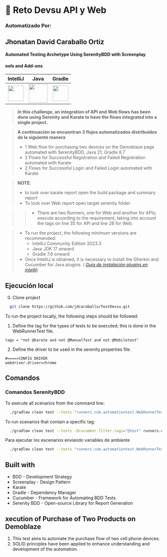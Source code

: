# 🦾  Reto Devsu API y Web


### **Automatizado Por:**
## Jhonatan David Caraballo Ortiz

#### Automated Testing Archetype Using SerenityBDD with Screenplay
#### ools and Add-ons

|                                                                               **IntelliJ**                                                                                |**Java**|**Gradle**|
|:-------------------------------------------------------------------------------------------------------------------------------------------------------------------------:| :----: | :----:  |
| [<img width="50" height="50" src="https://cdn.iconscout.com/icon/free/png-128/intellij-idea-569199.png">](https://www.jetbrains.com/es-es/idea/download/#section=windows) | [<img height="60" src="https://www.oracle.com/a/ocom/img/cb71-java-logo.png">](https://www.oracle.com/java/technologies/downloads/) | [<img height="50" src="https://gradle.org/images/gradle-knowledge-graph-logo.png?20170228">](https://gradle.org/releases/) |

> **In this challenge, an integration of API and Web flows has been done using Serenity and Karate to have the flows integrated into a single project.**


> **A continuación se encuentran 3 flujos automatizados distribuidos de la siguiente manera**
> * 1  Web flow for purchasing two devices on the Demoblaze page automated with SerenityBDD, Java 21, Gradle 8.7
> * 2  Flows for Successful Registration and Failed Registration automated with Karate
> * 2  Flows for Successful Login and Failed Login automated with Karate

> **NOTE**:
> 
> * to look over karate report open the build package and summary report
> * To look over Web report open target serenity folder

> > * There are two Runners, one for Web and another for APIs; execute according to the requirement, taking into account the tags on line 35 for API and line 26 for Web.

> * To run the project, the following minimum versions are recommended:
>   * IntelliJ Community Edition 2023.3
>   * Java JDK 17 onward
>   * Gradle 7.6 onward
> * Once IntelliJ is obtained, it is necessary to install the Gherkin and Cucumber for Java plugins. (
    *[Guia de instalación plugins en intellij](https://www.jetbrains.com/help/idea/managing-plugins.html)*)

## Ejecución local

0. Clone project

```bash
  git clone https://github.com/jdcaraballo/TestDevsu.git 
```

To run the project locally, the following steps should be followed:

1. Define the tag for the types of tests to be executed; this is done in the WebRunnerTest file.

```
tags = "not @karate and not @ManualTest and not @Mobiletest"
```

2. Define the driver to be used in the serenity.properties file.

```
#====>CONFIG DRIVER
webdriver.driver=chrome
```

## Comandos

### Comandos SerenityBDD

To execute all scenarios from the command line:

```bash
  ./gradlew clean test --tests "runners.com.automationtest.WebRunnerTest"
```

To run scenarios that contain a specific tag:

```bash
  ./gradlew clean test --tests -Dcucumber.filter.tags="@test" runners.com.automationtest.WebRunnerTest
```

Para ejecutar los escenarios enviando variables de ambiente

```bash
  ./gradlew clean test --tests "runners.com.automationtest.WebRunnerTest" -Dvariable1=test
```


## Built with
* BDD - Development Strategy
* Screenplay - Design Pattern
*  Karate
*  Gradle - Dependency Manager
*  Cucumber - Framework for Automating BDD Tests
*  Serenity BDD - Open-source Library for Report Generation


## xecution of Purchase of Two Products on Demoblaze

1. This test aims to automate the purchase flow of two cell phone devices.
2. SOLID principles have been applied to enhance understanding and development of the automation.

